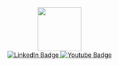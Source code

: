 <div id="header" align="center">
  <img src="https://media.giphy.com/media/xUOxfeTpt8PypBKj84/giphy.gif" width="100"/>
</div>
<div id="badges" align="center">
  <a href="https://ru.linkedin.com/">
    <img src="https://img.shields.io/badge/LinkedIn-blue?style=for-the-badge&logo=linkedin&logoColor=white" alt="LinkedIn Badge"/>
  </a>
  <a href="https://www.youtube.com/channel/UCuSPwPTvhzJ82palqVlNqsw">
    <img src="https://img.shields.io/badge/YouTube-red?style=for-the-badge&logo=youtube&logoColor=white" alt="Youtube Badge"/>
  </a>
</div>

